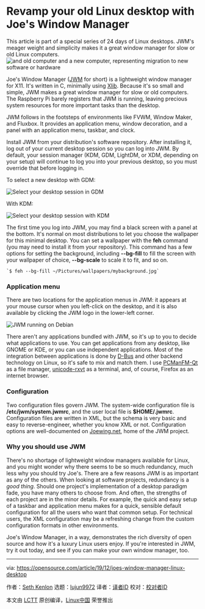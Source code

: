 [#]: collector: (lujun9972)
[#]: translator: ( )
[#]: reviewer: ( )
[#]: publisher: ( )
[#]: url: ( )
[#]: subject: (Revamp your old Linux desktop with Joe's Window Manager)
[#]: via: (https://opensource.com/article/19/12/joes-window-manager-linux-desktop)
[#]: author: (Seth Kenlon https://opensource.com/users/seth)

Revamp your old Linux desktop with Joe's Window Manager
======
This article is part of a special series of 24 days of Linux desktops.
JWM's meager weight and simplicity makes it a great window manager for
slow or old Linux computers.
![and old computer and a new computer, representing migration to new software or hardware][1]

Joe's Window Manager ([JWM][2] for short) is a lightweight window manager for X11. It's written in C, minimally using [Xlib][3]. Because it's so small and simple, JWM makes a great window manager for slow or old computers. The Raspberry Pi barely registers that JWM is running, leaving precious system resources for more important tasks than the desktop.

JWM follows in the footsteps of environments like FVWM, Window Maker, and Fluxbox. It provides an application menu, window decoration, and a panel with an application menu, taskbar, and clock.

Install JWM from your distribution's software repository. After installing it, log out of your current desktop session so you can log into JWM. By default, your session manager (KDM, GDM, LightDM, or XDM, depending on your setup) will continue to log you into your previous desktop, so you must override that before logging in.

To select a new desktop with GDM:

![Select your desktop session in GDM][4]

With KDM:

![Select your desktop session with KDM][5]

The first time you log into JWM, you may find a black screen with a panel at the bottom. It's normal on most distributions to let you choose the wallpaper for this minimal desktop. You can set a wallpaper with the **feh** command (you may need to install it from your repository). This command has a few options for setting the background, including **\--bg-fill** to fill the screen with your wallpaper of choice, **\--bg-scale** to scale it to fit, and so on.


```
`$ feh --bg-fill ~/Pictures/wallpapers/mybackground.jpg`
```

### Application menu

There are two locations for the application menus in JWM: it appears at your mouse cursor when you left-click on the desktop, and it is also available by clicking the JWM logo in the lower-left corner.

![JWM running on Debian][6]

There aren't any applications bundled with JWM, so it's up to you to decide what applications to use. You can get applications from any desktop, like GNOME or KDE, or you can use independent applications. Most of the integration between applications is done by [D-Bus][7] and other backend technology on Linux, so it's safe to mix and match them. I use [PCManFM-Qt][8] as a file manager, [unicode-rxvt][9] as a terminal, and, of course, Firefox as an internet browser.

### Configuration

Two configuration files govern JWM. The system-wide configuration file is **/etc/jwm/system.jwmrc**, and the user local file is **$HOME/.jwmrc**. Configuration files are written in XML, but the schema is very basic and easy to reverse-engineer, whether you know XML or not. Configuration options are well-documented on [Joewing.net][10], home of the JWM project.

### Why you should use JWM

There's no shortage of lightweight window managers available for Linux, and you might wonder why there seems to be so much redundancy, much less why you should try Joe's. There are a few reasons JWM is as important as any of the others. When looking at software projects, redundancy is a _good thing_. Should one project's implementation of a desktop paradigm fade, you have many others to choose from. And often, the strengths of each project are in the minor details. For example, the quick and easy setup of a taskbar and application menu makes for a quick, sensible default configuration for all the users who want that common setup. For technical users, the XML configuration may be a refreshing change from the custom configuration formats in other environments.

Joe's Window Manager, in a way, demonstrates the rich diversity of open source and how it's a luxury Linux users enjoy. If you're interested in JWM, try it out today, and see if you can make your own window manager, too.

--------------------------------------------------------------------------------

via: https://opensource.com/article/19/12/joes-window-manager-linux-desktop

作者：[Seth Kenlon][a]
选题：[lujun9972][b]
译者：[译者ID](https://github.com/译者ID)
校对：[校对者ID](https://github.com/校对者ID)

本文由 [LCTT](https://github.com/LCTT/TranslateProject) 原创编译，[Linux中国](https://linux.cn/) 荣誉推出

[a]: https://opensource.com/users/seth
[b]: https://github.com/lujun9972
[1]: https://opensource.com/sites/default/files/styles/image-full-size/public/lead-images/migration_innovation_computer_software.png?itok=VCFLtd0q (and old computer and a new computer, representing migration to new software or hardware)
[2]: http://joewing.net/projects/jwm/
[3]: https://en.wikipedia.org/wiki/Xlib
[4]: https://opensource.com/sites/default/files/advent-gdm_0.jpg (Select your desktop session in GDM)
[5]: https://opensource.com/sites/default/files/advent-kdm.jpg (Select your desktop session with KDM)
[6]: https://opensource.com/sites/default/files/uploads/advent-jwm_675px.jpg (JWM running on Debian)
[7]: https://en.wikipedia.org/wiki/D-Bus
[8]: https://blog.lxqt.org/category/pcmanfm-qt/
[9]: https://opensource.com/article/19/10/why-use-rxvt-terminal
[10]: http://joewing.net/projects/jwm/config-2.3.html
